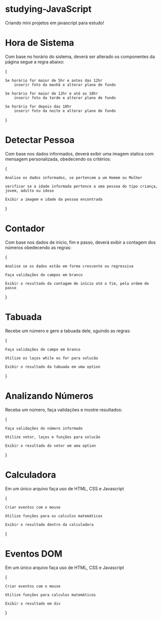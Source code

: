 # studying-JavaScript
Criando mini projetos em javascript para estudo!

# Hora de Sistema
Com base no horário do sistema, deverá ser alterado os componentes da página segue a regra abaixo:

{

    Se horário for maior de 5hr e antes das 12hr
        inserir foto da manhã e alterar plano de fundo
    
    Se horário for maior de 12hr e até as 18hr
        inserir foto da tarde e alterar plano de fundo

    Se horário for depois das 18hr
        inserir foto da noite e alterar plano de fundo
 }   


# Detectar Pessoa
Com base nos dados informados, deverá exibir uma imagem statica com mensagem personalizada, obedecendo os critérios:

{ 
    
    Analise os dados informados, se pertencem a um Homem ou Mulher
    
    verificar se a idade informada pertence a uma pessoa do tipo criança, jovem, adulto ou idoso
    
    Exibir a imagem e idade da pessoa encontrada
}

# Contador
Com base nos dados de inicio, fim e passo, deverá exibir a contagem dos números obedecendo as regras:

{ 
    
    Analise se os dados estão em forma crescente ou regressiva
    
    Faça validações de campos em branco

    Exibir o resultado da contagem de início até o fim, pela ordem de passo
}

# Tabuada
Recebe um número e gere a tabuada dele, sguindo as regras:

{ 
    
    Faça validações de campo em branco
    
    Utilize os laços while ou for para solucão

    Exibir o resultado da tabuada em uma option
}

# Analizando Números
Receba um número, faça validações e mostre resultados:

{ 
    
    Faça validações do número informado
    
    Utilize vetor, laços e funções para solucão

    Exibir o resultado do vetor em uma option
}

# Calculadora
Em um único arquivo faça uso de HTML, CSS e Javascript

{ 
    
    Criar eventos com o mouse
    
    Utilize funções para os calculos matemáticos

    Exibir o resultado dentro da calculadora
}

# Eventos DOM
Em um único arquivo faça uso de HTML, CSS e Javascript

{ 
    
    Criar eventos com o mouse
    
    Utilize funções para calculos matemáticos

    Exibir o resultado em div
}
